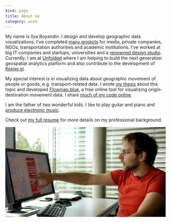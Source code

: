 ```yaml
---
kind: page
title: About me 
category: work
---
```

My name is Ilya Boyandin. I design and develop geographic data visualizations.
I've completed <a href="/">many projects</a> for media, private companies, NGOs, transportation authorities 
and academic institutions. 
I've worked at big IT companies and startups, universities 
and a <a href="http://interactivethings.com/" target="_blank" rel="noopener">renowned design studio</a>. 
Currently, I am at <a href="https://unfolded.ai/" target="_blank" rel="noopener">Unfolded</a> 
where I am helping to build the next generation geospatial analytics platform
and also contribute to the development of <a href="https://kepler.gl/" target="_blank" rel="noopener">Kepler.gl</a>.

My special interest is in visualizing data about 
geographic movement of people or goods, e.g. transport-related data.
I wrote <a href="/assets/thesis.pdf" target="_blank" rel="noopener">my thesis</a> about this topic 
and developed <a href="https://flowmap.blue" target="_blank" rel="noopener">Flowmap.blue</a>, a
free online tool for visualizing origin-destination movement data. 
I share [much of my code online](https://github.com/ilyabo). 

I am the father of two wonderful kids. I like to play guitar and piano and 
<a href="https://soundcloud.com/ibananti" target="_blank" rel="noopener">produce electronic music</a>.

Check out <a href="/resume/">my full resume</a> for more 
details on my professional background.


![](flowstrates-video-still.png)
